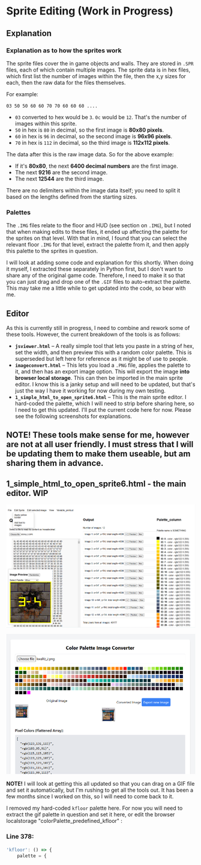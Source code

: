 # Sprite Editing (Work in Progress)

## Explanation

### Explanation as to how the sprites work
The sprite files cover the in game objects and walls. They are stored in `.SPR` files, each of which contain multiple images. The sprite data is in hex files, which first list the number of images within the file, then the x,y sizes for each, then the raw data for the files themselves.

For example:
```
03 50 50 60 60 70 70 60 60 60 ....
```
- `03` converted to hex would be `3`. `0c` would be `12`. That's the number of images within this sprite.
- `50` in hex is `80` in decimal, so the first image is **80x80 pixels**.
- `60` in hex is `96` in decimal, so the second image is **96x96 pixels**.
- `70` in hex is `112` in decimal, so the third image is **112x112 pixels**.

The data after this is the raw image data. So for the above example:
- If it's **80x80**, the next **6400 decimal numbers** are the first image.
- The next **9216** are the second image.
- The next **12544** are the third image.

There are no delimiters within the image data itself; you need to split it based on the lengths defined from the starting sizes.

### Palettes
The `.IMG` files relate to the floor and HUD (see section on `.IMG`), but I noted that when making edits to these files, it ended up affecting the palette for the sprites on that level. With that in mind, I found that you can select the relevant floor `.IMG` for that level, extract the palette from it, and then apply this palette to the sprites in question.

I will look at adding some code and explanation for this shortly. When doing it myself, I extracted these separately in Python first, but I don't want to share any of the original game code. Therefore, I need to make it so that you can just drag and drop one of the `.GIF` files to auto-extract the palette. This may take me a little while to get updated into the code, so bear with me.

## Editor
As this is currently still in progress, I need to combine and rework some of these tools. However, the current breakdown of the tools is as follows:

- **`jsviewer.html`** – A really simple tool that lets you paste in a string of hex, set the width, and then preview this with a random color palette. This is superseded but left here for reference as it might be of use to people.
- **`imageconvert.html`** – This lets you load a `.PNG` file, applies the palette to it, and then has an export image option. This will export the image **into browser local storage**. This can then be imported in the main sprite editor. I know this is a janky setup and will need to be updated, but that's just the way I have it working for now during my own testing.
- **`1_simple_html_to_open_sprite6.html`** – This is the main sprite editor. I hard-coded the palette, which I will need to strip before sharing here, so I need to get this updated. I'll put the current code here for now. Please see the following screenshots for explanations.

**NOTE!**  These tools make sense for me, however are not at all user friendly. I must stress that I will be updating them to make them useable, but am sharing them in advance.
---
## 1_simple_html_to_open_sprite6.html - the main editor. WIP



 ![Sprites](../../images/screenshots/sprite_editor.png)

 ![Sprites](../../images/screenshots/image_import.png)



**NOTE!** I will look at getting this all updated so that you can drag on a GIF file and set it automatically, but I'm rushing to get all the tools out. It has been a few months since I worked on this, so I will need to come back to it.  

I removed my hard-coded `kfloor` palette here. For now you will need to extract the gif palette in question and set it here, or edit the browser localstorage "colorPalette_predefined_kfloor" :  


### Line 378:
```js
'kfloor': () => {
    palette = {



